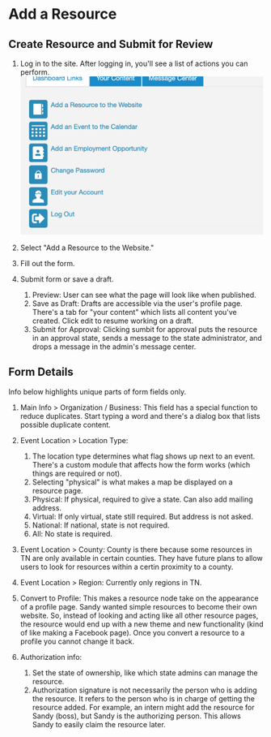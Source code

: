 # Add a Resource  

## Create Resource and Submit for Review

1. Log in to the site. After logging in, you'll see a list of actions you can perform.  
![block image 1](../img/lsdhh-4.jpg)  

1. Select "Add a Resource to the Website."  

1. Fill out the form. 

1. Submit form or save a draft. 
    1. Preview: User can see what the page will look like when published. 
    1. Save as Draft: Drafts are accessible via the user's profile page. There's a tab for "your content" which lists all content you've created. Click edit to resume working on a draft. 
    1. Submit for Approval: Clicking sumbit for approval puts the resource in an approval state, sends a message to the state administrator, and drops a message in the admin's message center.  

## Form Details

Info below highlights unique parts of form fields only.

1. Main Info > Organization / Business: This field has a special function to reduce duplicates. Start typing a word and there's a dialog box that lists possible duplicate content. 

1. Event Location > Location Type: 
    1. The location type determines what flag shows up next to an event. There's a custom module that affects how the form works (which things are required or not). 
    1. Selecting "physical" is what makes a map be displayed on a resource page. 
    1. Physical: If physical, required to give a state. Can also add mailing address. 
    1. Virtual: If only virtual, state still required. But address is not asked. 
    1. National: If national, state is not required. 
    1. All: No state is required.  

1. Event Location > County: County is there because some resources in TN are only available in certain counties. They have future plans to allow users to look for resources within a certin proximity to a county. 

1. Event Location > Region: Currently only regions in TN. 

1. Convert to Profile: This makes a resource node take on the appearance of a profile page. Sandy wanted simple resources to become their own website. So, instead of looking and acting like all other resource pages, the resource would end up with a new theme and new functionality (kind of like making a Facebook page). Once you convert a resource to a profile you cannot change it back. 

1. Authorization info: 
    1. Set the state of ownership, like which state admins can manage the resource. 
    1. Authorization signature is not necessarily the person who is adding the resource. It refers to the person who is in charge of getting the resource added. For example, an intern might add the resource for Sandy (boss), but Sandy is the authorizing person. This allows Sandy to easily claim the resource later. 

